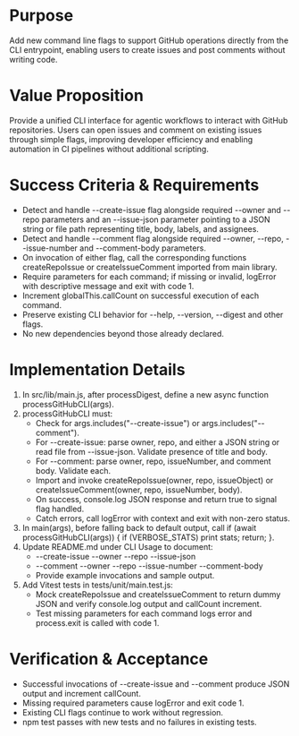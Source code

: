 # Purpose
Add new command line flags to support GitHub operations directly from the CLI entrypoint, enabling users to create issues and post comments without writing code.

# Value Proposition
Provide a unified CLI interface for agentic workflows to interact with GitHub repositories. Users can open issues and comment on existing issues through simple flags, improving developer efficiency and enabling automation in CI pipelines without additional scripting.

# Success Criteria & Requirements
* Detect and handle --create-issue flag alongside required --owner and --repo parameters and an --issue-json parameter pointing to a JSON string or file path representing title, body, labels, and assignees.
* Detect and handle --comment flag alongside required --owner, --repo, --issue-number and --comment-body parameters.
* On invocation of either flag, call the corresponding functions createRepoIssue or createIssueComment imported from main library.
* Require parameters for each command; if missing or invalid, logError with descriptive message and exit with code 1.
* Increment globalThis.callCount on successful execution of each command.
* Preserve existing CLI behavior for --help, --version, --digest and other flags.
* No new dependencies beyond those already declared.

# Implementation Details
1. In src/lib/main.js, after processDigest, define a new async function processGitHubCLI(args).
2. processGitHubCLI must:
   - Check for args.includes("--create-issue") or args.includes("--comment").
   - For --create-issue: parse owner, repo, and either a JSON string or read file from --issue-json. Validate presence of title and body.
   - For --comment: parse owner, repo, issueNumber, and comment body. Validate each.
   - Import and invoke createRepoIssue(owner, repo, issueObject) or createIssueComment(owner, repo, issueNumber, body).
   - On success, console.log JSON response and return true to signal flag handled.
   - Catch errors, call logError with context and exit with non-zero status.
3. In main(args), before falling back to default output, call if (await processGitHubCLI(args)) { if (VERBOSE_STATS) print stats; return; }.
4. Update README.md under CLI Usage to document:
   - --create-issue --owner <owner> --repo <repo> --issue-json <json or path>
   - --comment --owner <owner> --repo <repo> --issue-number <number> --comment-body <text>
   - Provide example invocations and sample output.
5. Add Vitest tests in tests/unit/main.test.js:
   - Mock createRepoIssue and createIssueComment to return dummy JSON and verify console.log output and callCount increment.
   - Test missing parameters for each command logs error and process.exit is called with code 1.

# Verification & Acceptance
* Successful invocations of --create-issue and --comment produce JSON output and increment callCount.
* Missing required parameters cause logError and exit code 1.
* Existing CLI flags continue to work without regression.
* npm test passes with new tests and no failures in existing tests.